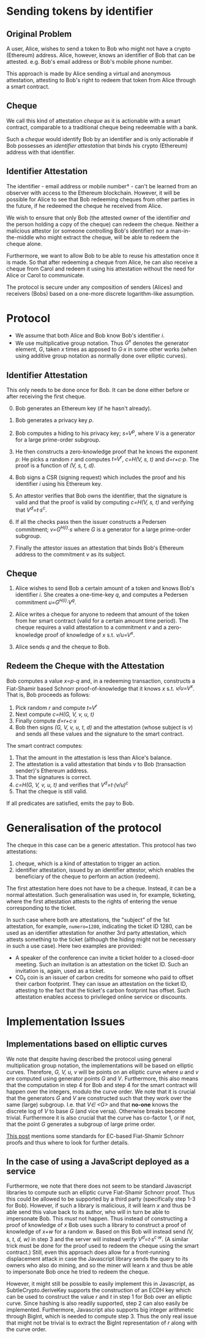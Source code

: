 # Sending tokens by identifier ##

## Original Problem ##

A user, Alice, wishes to send a token to Bob who might not have a crypto (Ethereum) address. Alice, however, knows an identifier of Bob that can be attested. e.g. Bob's email address or Bob's mobile phone number.

This approach is made by Alice sending a virtual and anonymous attestation, attesting to Bob's right to redeem that token from Alice through a smart contract.

## Cheque ##

We call this kind of attestation *cheque* as it is actionable with a smart contract, comparable to a traditional cheque being redeemable with a bank.

Such a *cheque* would identify Bob by an identifier and is only actionable if Bob possesses an *identifier attestation* that binds his crypto (Ethereum) address with that identifier.

## Identifier Attestation ##

The identifier - email address or mobile number† - can't be learned from an observer with access to the Ethereum blockchain. However, it will be possible for Alice to see that Bob redeeming cheques from other parties in the future, if he redeemed the cheque he received from Alice.

We wish to ensure that only Bob (the attested owner of the identifier *and* the person holding a copy of the cheque) can redeem the cheque. Neither a malicious attestor (or someone controlling Bob's identifier) nor a man-in-the-middle who might extract the cheque, will be able to redeem the cheque alone.

Furthermore, we want to allow Bob to be able to reuse his attestation once it is made. So that after redeeming a cheque from Alice, he can also receive a cheque from Carol and redeem it using his attestation without the need for Alice or Carol to communicate.

The protocol is secure under any composition of senders (Alices) and receivers (Bobs) based on a one-more discrete logarithm-like assumption. 

# Protocol

- We assume that both Alice and Bob know Bob's identifier *i*.
- We use multiplicative group notation. Thus *G<sup>x</sup>* denotes the generator element, *G*, taken *x* times as apposed to *G·x* in some other works (when using additive group notation as normally done over elliptic curves).

## Identifier Attestation

This only needs to be done once for Bob. It can be done either before or after receiving the first cheque.

0. Bob generates an Ethereum key (if he hasn't already).

1. Bob generates a privacy key *p*.

2. Bob computes a hiding to his privacy key; *s=V<sup>p</sup>*, where *V* is a generator for a large prime-order subgroup.

3. He then constructs a zero-knowledge proof that he knows the exponent *p*: He picks a random *r* and computes *t=V<sup>r</sup>*, *c=H(V, s, t)* and *d=r+c·p*. The proof is a function of *(V, s, t, d)*.

4. Bob signs a CSR (signing request) which includes the proof and his identifier *i* using his Ethereum key.

5. An attestor verifies that Bob owns the identifier, that the signature is valid and that the proof is valid by computing *c=H(V, s, t)* and verifying that *V<sup>d</sup>=t·s<sup>c</sup>*. 

6. If all the checks pass then the issuer constructs a Pedersen commitment; *v=G<sup>H(i)</sup>·s* where *G* is a generator for a large prime-order subgroup.

7. Finally the attestor issues an attestation that binds Bob's Ethereum address to the commitment *v* as its subject.

## Cheque

1. Alice wishes to send Bob a certain amount of a token and knows Bob's identifier *i*. She creates a one-time-key *q*, and computes a Pedersen commitment *u=G<sup>H(i)</sup>·V<sup>q</sup>*.

2. Alice writes a cheque for anyone to redeem that amount of the token from her smart contract (valid for a certain amount time period). The cheque requires a valid attestation to a commitment *v* and a zero-knowledge proof of knowledge of *x* s.t. *v/u=V<sup>x</sup>*.

3. Alice sends *q* and the cheque to Bob.

## Redeem the Cheque with the Attestation

Bob computes a value *x=p-q* and, in a redeeming transaction, constructs a Fiat-Shamir based Schnorr proof-of-knowledge that it knows *x* s.t. *v/u=V<sup>x</sup>*. That is, Bob proceeds as follows:
1. Pick random *r* and compute *t=V<sup>r</sup>*
2. Next compute *c=H(G, V, v, u, t)*
3. Finally compute *d=r+c·x*
4. Bob then signs *(G, V, v, u, t, d)* and the attestation (whose subject is *v*) and sends all these values and the signature to the smart contract.

The smart contract computes:

1. That the amount in the attestation is less than Alice's balance.
2. The attestation is a valid attestation that binds *v* to Bob (transaction sender)'s Ethereum address.
3. That the signatures is correct.
4. *c=H(G, V, v, u, t)* and verifies that *V<sup>d</sup>=t·(v/u)<sup>c</sup>*
5. That the cheque is still valid.

If all predicates are satisfied, emits the pay to Bob.

# Generalisation of the protocol

The cheque in this case can be a generic attestation.
This protocol has two attestations:

1. cheque, which is a kind of attestation to trigger an action.
2. identifier attestation, issued by an identifier attestor, which enables the beneficiary of the cheque to perform an action (redeem).

The first attestation here does not have to be a cheque. Instead, it can be a normal attestation. Such generalisation was used in, for example, ticketing, where the first attestation attests to the rights of entering the venue corresponding to the ticket.

In such case where both are attestations, the "subject" of the 1st attestation, for example, `numero=1280`, indicating the ticket ID 1280, can be used as an identifier attestation for another 3rd party attestation, which attests something to the ticket (although the hiding might not be necessary in such a use case). Here two examples are provided:

- A speaker of the conference can invite a ticket holder to a closed-door meeting. Such an invitation is an attestation on the ticket ID. Such an invitation is, again, used as a ticket.
- CO₂ coin is an issuer of carbon credits for someone who paid to offset their carbon footprint. They can issue an attestation on the ticket ID, attesting to the fact that the ticket's carbon footprint has offset. Such attestation enables access to privileged online service or discounts.

# Implementation Issues

## Implementations based on elliptic curves

We note that despite having described the protocol using general multiplication group notation, the implementations will be based on elliptic curves. Therefore, *G, V, u, v* will be points on an elliptic curve where *u* and *v* are computed using generator points *G* and *V*. Furthermore, this also means that the computation in step 4 for Bob and step 4 for the smart contract will happen over the integers, modulo the curve order. 
We note that it is crucial that the generators *G* and *V* are constructed such that they work over the same (large) subgroup. I.e. that *V∈ &lt;G&gt;* and that **no-one** knows the discrete log of *V* to base *G* (and vice versa). Otherwise breaks become trivial.
Furthermore it is also crucial that the curve has co-factor 1, or if not, that the point *G* generates a subgroup of large prime order.

[This post](https://crypto.stackexchange.com/questions/34863/ec-schnorr-signature-multiple-standard) mentions some standards for EC-based Fiat-Shamir Schnorr proofs and thus where to look for further details.

## In the case of using a JavaScript deployed as a service

Furthermore, we note that there does not seem to be standard Javascript libraries to compute such an elliptic curve Fiat-Shamir Schnorr proof. Thus this could be allowed to be supported by a third party (specifically step 1-3 for Bob). However, if such a library is malicious, it will learn *x* and thus be able send this value back to its author, who will in turn be able to impersonate Bob. This *must* not happen. Thus instead of constructing a proof of knowledge of *x* Bob uses such a library to construct a proof of knowledge of *x+w* for a random *w*. Based on this Bob will instead send *(V, s, t, d, w)* in step 3 and the server will instead verify *V<sup>d</sup>=t·s<sup>c·w</sup>*.
(A similar trick must be done for the proof used to redeem the cheque using the smart contract.)
Still, even this approach does allow for a front-running displacement attack in case the Javascript library sends the query to its owners who also do mining, and so the miner will learn *x* and thus be able to impersonate Bob once he tried to redeem the cheque.

However, it might still be possible to easily implement this in Javascript, as SubtleCrypto.deriveKey supports the construction of an ECDH key which can be used to construct the value *r* and *t* in step 1 for Bob over an elliptic curve. Since hashing is also readily supported, step 2 can also easily be implemented. Furthermore, Javascript also supports big integer arithmetic through BigInt, which is needed to compute step 3. Thus the only real issue that might not be trivial is to extract the BigInt representation of *r* along with the curve order.

